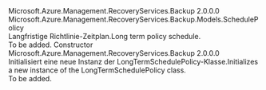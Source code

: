 <Type Name="LongTermSchedulePolicy" FullName="Microsoft.Azure.Management.RecoveryServices.Backup.Models.LongTermSchedulePolicy">
  <TypeSignature Language="C#" Value="public class LongTermSchedulePolicy : Microsoft.Azure.Management.RecoveryServices.Backup.Models.SchedulePolicy" />
  <TypeSignature Language="ILAsm" Value=".class public auto ansi beforefieldinit LongTermSchedulePolicy extends Microsoft.Azure.Management.RecoveryServices.Backup.Models.SchedulePolicy" />
  <TypeSignature Language="DocId" Value="T:Microsoft.Azure.Management.RecoveryServices.Backup.Models.LongTermSchedulePolicy" />
  <TypeSignature Language="VB.NET" Value="Public Class LongTermSchedulePolicy&#xA;Inherits SchedulePolicy" />
  <TypeSignature Language="F#" Value="type LongTermSchedulePolicy = class&#xA;    inherit SchedulePolicy" />
  <AssemblyInfo>
    <AssemblyName>Microsoft.Azure.Management.RecoveryServices.Backup</AssemblyName>
    <AssemblyVersion>2.0.0.0</AssemblyVersion>
  </AssemblyInfo>
  <Base>
    <BaseTypeName>Microsoft.Azure.Management.RecoveryServices.Backup.Models.SchedulePolicy</BaseTypeName>
  </Base>
  <Interfaces />
  <Docs>
    <summary>
            <span data-ttu-id="153de-101">Langfristige Richtlinie-Zeitplan.</span><span class="sxs-lookup"><span data-stu-id="153de-101">Long term policy schedule.</span></span>
            </summary>
    <remarks>To be added.</remarks>
  </Docs>
  <Members>
    <Member MemberName=".ctor">
      <MemberSignature Language="C#" Value="public LongTermSchedulePolicy ();" />
      <MemberSignature Language="ILAsm" Value=".method public hidebysig specialname rtspecialname instance void .ctor() cil managed" />
      <MemberSignature Language="DocId" Value="M:Microsoft.Azure.Management.RecoveryServices.Backup.Models.LongTermSchedulePolicy.#ctor" />
      <MemberSignature Language="VB.NET" Value="Public Sub New ()" />
      <MemberType>Constructor</MemberType>
      <AssemblyInfo>
        <AssemblyName>Microsoft.Azure.Management.RecoveryServices.Backup</AssemblyName>
        <AssemblyVersion>2.0.0.0</AssemblyVersion>
      </AssemblyInfo>
      <Parameters />
      <Docs>
        <summary>
            <span data-ttu-id="153de-102">Initialisiert eine neue Instanz der LongTermSchedulePolicy-Klasse.</span><span class="sxs-lookup"><span data-stu-id="153de-102">Initializes a new instance of the LongTermSchedulePolicy class.</span></span>
            </summary>
        <remarks>To be added.</remarks>
      </Docs>
    </Member>
  </Members>
</Type>